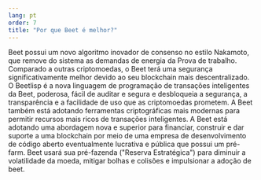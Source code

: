 ```yaml
---
lang: pt
order: 7
title: "Por que Beet é melhor?"
---
```


Beet possui um novo algoritmo inovador de consenso no estilo Nakamoto, que remove do sistema as demandas de energia da Prova de trabalho. Comparado a outras criptomoedas, o Beet terá uma segurança significativamente melhor devido ao seu blockchain mais descentralizado. O Beetlisp é a nova linguagem de programação de transações inteligentes da Beet, poderosa, fácil de auditar e segura e desbloqueia a segurança, a transparência e a facilidade de uso que as criptomoedas prometem. A Beet também está adotando ferramentas criptográficas mais modernas para permitir recursos mais ricos de transações inteligentes. A Beet está adotando uma abordagem nova e superior para financiar, construir e dar suporte a uma blockchain por meio de uma empresa de desenvolvimento de código aberto eventualmente lucrativa e pública que possui um pré-farm. Beet usará sua pré-fazenda ("Reserva Estratégica") para diminuir a volatilidade da moeda, mitigar bolhas e colisões e impulsionar a adoção de beet.
